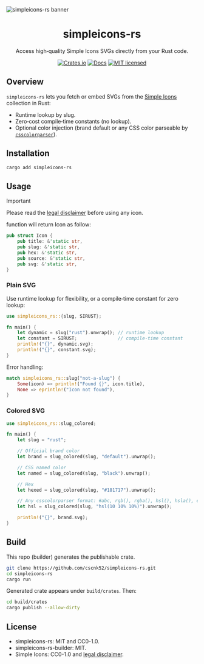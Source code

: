 <picture>
  <source media="(prefers-color-scheme: dark)" srcset="https://github.com/cscnk52/simpleicons-rs/raw/refs/heads/main/assets/img/simpleicons-rs-banner-dark.png" />
  <source media="(prefers-color-scheme: light)" srcset="https://github.com/cscnk52/simpleicons-rs/raw/refs/heads/main/assets/img/simpleicons-rs-banner-light.png" />
  <img alt="simpleicons-rs banner" src="https://github.com/cscnk52/simpleicons-rs/raw/refs/heads/main/assets/img/simpleicons-rs-banner-light.png" />
</picture>

<div align="center">

# simpleicons-rs

Access high‑quality Simple Icons SVGs directly from your Rust code.

[![Crates.io][crates-badge]][crates-url]
[![Docs][docs-badge]][docs-url]
[![MIT licensed][mit-badge]][mit-url]

[crates-badge]: https://img.shields.io/crates/v/simpleicons-rs.svg
[crates-url]: https://crates.io/crates/simpleicons-rs
[docs-badge]: https://img.shields.io/docsrs/simpleicons-rs
[docs-url]: https://docs.rs/simpleicons-rs
[mit-badge]: https://img.shields.io/badge/license-MIT-blue.svg
[mit-url]: https://github.com/cscnk52/simpleicons-rs/blob/main/LICENSE

</div>

## Overview

`simpleicons-rs` lets you fetch or embed SVGs from the [Simple Icons](https://simpleicons.org/) collection in Rust:

- Runtime lookup by slug.
- Zero‑cost compile‑time constants (no lookup).
- Optional color injection (brand default or any CSS color parseable by [`csscolorparser`](https://crates.io/crates/csscolorparser)).

## Installation

```bash
cargo add simpleicons-rs
```

## Usage

> [!IMPORTANT]
> Please read the [legal disclaimer](https://github.com/simple-icons/simple-icons/blob/develop/DISCLAIMER.md) before using any icon.

function will return Icon as follow:

```rust
pub struct Icon {
    pub title: &'static str,
    pub slug: &'static str,
    pub hex: &'static str,
    pub source: &'static str,
    pub svg: &'static str,
}
```

### Plain SVG

Use runtime lookup for flexibility, or a compile‑time constant for zero lookup:

```rust
use simpleicons_rs::{slug, SIRUST};

fn main() {
    let dynamic = slug("rust").unwrap(); // runtime lookup
    let constant = SIRUST;               // compile-time constant
    println!("{}", dynamic.svg);
    println!("{}", constant.svg);
}
```

Error handling:

```rust
match simpleicons_rs::slug("not-a-slug") {
    Some(icon) => println!("Found {}", icon.title),
    None => eprintln!("Icon not found"),
}
```

### Colored SVG

```rust
use simpleicons_rs::slug_colored;

fn main() {
    let slug = "rust";

    // Official brand color
    let brand = slug_colored(slug, "default").unwrap();

    // CSS named color
    let named = slug_colored(slug, "black").unwrap();

    // Hex
    let hexed = slug_colored(slug, "#181717").unwrap();

    // Any csscolorparser format: #abc, rgb(), rgba(), hsl(), hsla(), etc.
    let hsl = slug_colored(slug, "hsl(10 10% 10%)").unwrap();

    println!("{}", brand.svg);
}
```

## Build

This repo (builder) generates the publishable crate.

```bash
git clone https://github.com/cscnk52/simpleicons-rs.git
cd simpleicons-rs
cargo run
```

Generated crate appears under `build/crates`.
Then:

```bash
cd build/crates
cargo publish --allow-dirty
```

## License

- simpleicons-rs: MIT and CC0-1.0.
- simpleicons-rs-builder: MIT.
- Simple Icons: CC0-1.0 and [legal disclaimer](https://github.com/simple-icons/simple-icons/blob/develop/DISCLAIMER.md).
